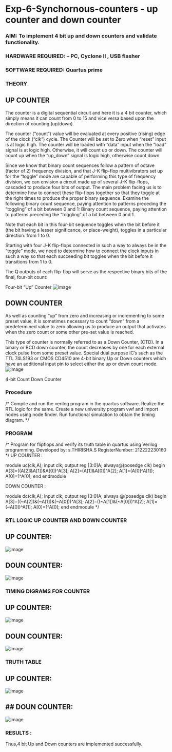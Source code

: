 # Exp-6-Synchornous-counters - up counter and down counter 
### AIM: To implement 4 bit up and down counters and validate  functionality.
### HARDWARE REQUIRED:  – PC, Cyclone II , USB flasher
### SOFTWARE REQUIRED:   Quartus prime
### THEORY 

## UP COUNTER 
The counter is a digital sequential circuit and here it is a 4 bit counter, which simply means it can count from 0 to 15 and vice versa based upon the direction of counting (up/down). 

The counter (“count“) value will be evaluated at every positive (rising) edge of the clock (“clk“) cycle.
The Counter will be set to Zero when “reset” input is at logic high.
The counter will be loaded with “data” input when the “load” signal is at logic high. Otherwise, it will count up or down.
The counter will count up when the “up_down” signal is logic high, otherwise count down

Since we know that binary count sequences follow a pattern of octave (factor of 2) frequency division, and that J-K flip-flop multivibrators set up for the “toggle” mode are capable of performing this type of frequency division, we can envision a circuit made up of several J-K flip-flops, cascaded to produce four bits of output.
The main problem facing us is to determine how to connect these flip-flops together so that they toggle at the right times to produce the proper binary sequence.
Examine the following binary count sequence, paying attention to patterns preceding the “toggling” of a bit between 0 and 1:
Binary count sequence, paying attention to patterns preceding the “toggling” of a bit between 0 and 1.

Note that each bit in this four-bit sequence toggles when the bit before it (the bit having a lesser significance, or place-weight), toggles in a particular direction: from 1 to 0.



 
 

Starting with four J-K flip-flops connected in such a way to always be in the “toggle” mode, we need to determine how to connect the clock inputs in such a way so that each succeeding bit toggles when the bit before it transitions from 1 to 0.

The Q outputs of each flip-flop will serve as the respective binary bits of the final, four-bit count:

 
 

Four-bit “Up” Counter
![image](https://user-images.githubusercontent.com/36288975/169644758-b2f4339d-9532-40c5-af40-8f4f8c942e2c.png)



## DOWN COUNTER 

As well as counting “up” from zero and increasing or incrementing to some preset value, it is sometimes necessary to count “down” from a predetermined value to zero allowing us to produce an output that activates when the zero count or some other pre-set value is reached.

This type of counter is normally referred to as a Down Counter, (CTD). In a binary or BCD down counter, the count decreases by one for each external clock pulse from some preset value. Special dual purpose IC’s such as the TTL 74LS193 or CMOS CD4510 are 4-bit binary Up or Down counters which have an additional input pin to select either the up or down count mode.
![image](https://user-images.githubusercontent.com/36288975/169644844-1a14e123-7228-4ed8-81a9-eb937dff4ac8.png)


4-bit Count Down Counter
### Procedure
/* Compile and run the verilog program in the quartus software. Realize the RTL logic for the same. Create a new university program vwf and import nodes using node finder. Run functional simulation to obtain the timing diagram. */

### PROGRAM 
/*
Program for flipflops  and verify its truth table in quartus using Verilog programming.
Developed by: s.THIRISHA.S
RegisterNumber:  212222230160
*/
UP COUNTER :

module uc(clk,A);
input clk;
output reg [3:0]A;
always@(posedge clk)
begin
A[3]=((A[2]&A[1])&A[0])^A[3];
A[2]=(A[1]&A[0])^A[2];
A[1]=(A[0]^A[1]);
A[0]=1^A[0];
end
endmodule

DOWN COUNTER :

module dc(clk,A);
input clk;
output reg [3:0]A;
always @(posedge clk)
begin
A[3]=((~A[2])&(~A[1])&(~A[0]))^A[3];
A[2]=((~A[1])&(~A[0]))^A[2];
A[1]=(~A[0])^A[1];
A[0]=1^A[0];
end
endmodule
*/

### RTL LOGIC UP COUNTER AND DOWN COUNTER  

## UP COUNTER:
![image](https://github.com/Thirisha-s/Exp-7-Synchornous-counters-/assets/120380280/79e6ea03-c707-4ce0-890d-3290896978b6)

## DOUN COUNTER:
![image](https://github.com/Thirisha-s/Exp-7-Synchornous-counters-/assets/120380280/afa34e1b-810d-4e8c-a823-39f007dc9106)

### TIMING DIGRAMS FOR COUNTER  
## UP COUNTER:
![image](https://github.com/Thirisha-s/Exp-7-Synchornous-counters-/assets/120380280/df9e8923-e0fa-4da4-b653-05e9cd1d3e7b)

## DOUN COUNTER:
![image](https://github.com/Thirisha-s/Exp-7-Synchornous-counters-/assets/120380280/4967df4b-0d55-469c-95b8-4e53f2dac4b2)

### TRUTH TABLE 
## UP COUNTER:
![image](https://github.com/Thirisha-s/Exp-7-Synchornous-counters-/assets/120380280/f5f4c0dd-8c2d-478c-810a-36a1f03466ba)

## ## DOUN COUNTER:
![image](https://github.com/Thirisha-s/Exp-7-Synchornous-counters-/assets/120380280/55349fb5-3f4b-4880-803d-017bb54a7af6)

### RESULTS :
Thus,4 bit Up and Down counters are implemented successfully.
